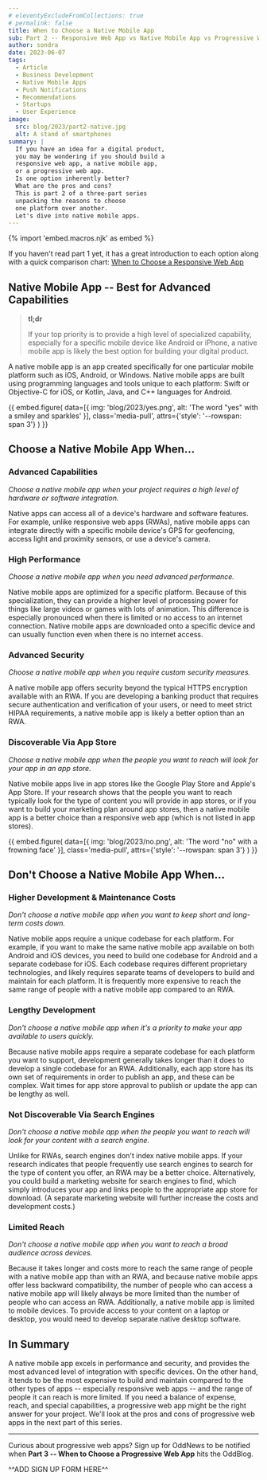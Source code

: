 ```yaml
---
# eleventyExcludeFromCollections: true
# permalink: false
title: When to Choose a Native Mobile App
sub: Part 2 -- Responsive Web App vs Native Mobile App vs Progressive Web App
author: sondra
date: 2023-06-07
tags:
  - Article
  - Business Development
  - Native Mobile Apps
  - Push Notifications
  - Recommendations
  - Startups
  - User Experience
image:
  src: blog/2023/part2-native.jpg
  alt: A stand of smartphones
summary: |
  If you have an idea for a digital product,
  you may be wondering if you should build a
  responsive web app, a native mobile app,
  or a progressive web app.
  Is one option inherently better?
  What are the pros and cons?
  This is part 2 of a three-part series
  unpacking the reasons to choose
  one platform over another.
  Let's dive into native mobile apps.
---
```

{% import 'embed.macros.njk' as embed %}

If you haven't read part 1 yet, it has a great introduction to each option along
with a quick comparison chart: [When to Choose a Responsive Web
App](/2023/05/05/when-to-choose-a-responsive-web-app/)

<!-- **Read all three parts to compare app types:**

1. [When to Choose a Responsive Web App](/2023/05/05/when-to-choose-a-responsive-web-app/)
2. [When to Choose a Native Mobile App](/2023/06/07/when-to-choose-a-native-mobile-app/)
3. [When to Choose a Progressive Web App](/2023/07/05/when-to-choose-a-progressive-web-app/) -->

## Native Mobile App -- Best for Advanced Capabilities

> **tl;dr**
>
> If your top priority is to provide a high level of specialized
> capability, especially for a specific mobile device like Android
> or iPhone, a native mobile app is likely the best option for
> building your digital product.

A native mobile app is an app created specifically for one particular mobile
platform such as iOS, Android, or Windows. Native mobile apps are built using
programming languages and tools unique to each platform: Swift or Objective-C
for iOS, or Kotlin, Java, and C++ languages for Android.

{{ embed.figure(
  data=[{
    img: 'blog/2023/yes.png',
    alt: 'The word "yes" with a smiley and sparkles'
  }],
  class='media-pull',
  attrs={'style': '--rowspan: span 3'}
) }}

## Choose a Native Mobile App When…

### Advanced Capabilities
*Choose a native mobile app when your project requires a high level of hardware
or software integration.*

Native apps can access all of a device's hardware and software features. For
example, unlike responsive web apps (RWAs), native mobile apps can integrate
directly with a specific mobile device's GPS for geofencing, access light and
proximity sensors, or use a device's camera.

### High Performance
*Choose a native mobile app when you need advanced performance.*

Native mobile apps are optimized for a specific platform. Because of this
specialization, they can provide a higher level of processing power for things
like large videos or games with lots of animation. This difference is especially
pronounced when there is limited or no access to an internet connection. Native
mobile apps are downloaded onto a specific device and can usually function even
when there is no internet access.

### Advanced Security
*Choose a native mobile app when you require custom security measures.*

A native mobile app offers security beyond the typical HTTPS encryption
available with an RWA. If you are developing a banking product that requires
secure authentication and verification of your users, or need to meet strict
HIPAA requirements, a native mobile app is likely a better option than an RWA.

### Discoverable Via App Store
*Choose a native mobile app when the people you want to reach will look for your
app in an app store.*

Native mobile apps live in app stores like the Google Play Store and Apple's App
Store. If your research shows that the people you want to reach typically look
for the type of content you will provide in app stores, or if you want to build
your marketing plan around app stores, then a native mobile app is a better
choice than a responsive web app (which is not listed in app stores).

{{ embed.figure(
  data=[{
    img: 'blog/2023/no.png',
    alt: 'The word "no" with a frowning face'
  }],
  class='media-pull',
  attrs={'style': '--rowspan: span 3'}
) }}

## Don't Choose a Native Mobile App When…

### Higher Development & Maintenance Costs
*Don't choose a native mobile app when you want to keep short and long-term
costs down.*

Native mobile apps require a unique codebase for each platform. For example, if
you want to make the same native mobile app available on both Android and iOS
devices, you need to build one codebase for Android and a separate codebase for
iOS. Each codebase requires different proprietary technologies, and likely
requires separate teams of developers to build and maintain for each platform.
It is frequently more expensive to reach the same range of people with a native
mobile app compared to an RWA.

### Lengthy Development
*Don't choose a native mobile app when it's a priority to make your app
available to users quickly.*

Because native mobile apps require a separate codebase for each platform you
want to support, development generally takes longer than it does to develop a
single codebase for an RWA. Additionally, each app store has its own set of
requirements in order to publish an app, and these can be complex. Wait times
for app store approval to publish or update the app can be lengthy as well.

### Not Discoverable Via Search Engines
*Don't choose a native mobile app when the people you want to reach will look
for your content with a search engine.*

Unlike for RWAs, search engines don't index native mobile apps. If your research
indicates that people frequently use search engines to search for the type of
content you offer, an RWA may be a better choice. Alternatively, you could build
a marketing website for search engines to find, which simply introduces your app
and links people to the appropriate app store for download. (A separate
marketing website will further increase the costs and development costs.)

### Limited Reach
*Don't choose a native mobile app when you want to reach a broad audience across
devices.*

Because it takes longer and costs more to reach the same range of people with a
native mobile app than with an RWA, and because native mobile apps offer less
backward compatibility, the number of people who can access a native mobile app
will likely always be more limited than the number of people who can access an
RWA. Additionally, a native mobile app is limited to mobile devices. To provide
access to your content on a laptop or desktop, you would need to develop
separate native desktop software.

## In Summary

A native mobile app excels in performance and security, and provides the most
advanced level of integration with specific devices. On the other hand, it tends
to be the most expensive to build and maintain compared to the other types of
apps -- especially responsive web apps -- and the range of people it can reach
is more limited. If you need a balance of expense, reach, and special
capabilities, a progressive web app might be the right answer for your project.
We'll look at the pros and cons of progressive web apps in the next part of this
series.

---

Curious about progressive web apps? Sign up for OddNews to be notified when
**Part 3 -- When to Choose a Progressive Web App** hits the OddBlog.

^^ADD SIGN UP FORM HERE^^

<!-- Is a **progressive web app** right for your digital project? Read more about
[When to Choose a Progressive Web App](/2023/07/05/when-to-choose-a-progressive-web-app/). -->
